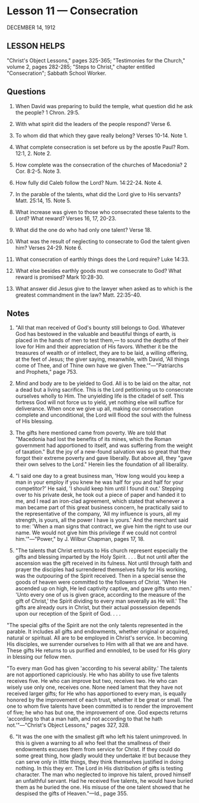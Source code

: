 # Lesson 11 — Consecration
DECEMBER 14, 1912

## LESSON HELPS
"Christ's Object Lessons," pages 325-365; "Testimonies for the Church," volume 2, pages 282-285; "Steps to Christ," chapter entitled "Consecration"; Sabbath School Worker.

## Questions

1. When David was preparing to build the temple, what question did he ask the people? 1 Chron. 29:5.

2. With what spirit did the leaders of the people respond? Verse 6.

3. To whom did that which they gave really belong? Verses 10-14. Note 1.

4. What complete consecration is set before us by the apostle Paul? Rom. 12:1, 2. Note 2.

5. How complete was the consecration of the churches of Macedonia? 2 Cor. 8:2-5. Note 3.

6. How fully did Caleb follow the Lord? Num. 14:22-24. Note 4.

7. In the parable of the talents, what did the Lord give to His servants? Matt. 25:14, 15. Note 5.

8. What increase was given to those who consecrated these talents to the Lord? What reward? Verses 16, 17, 20-23.

9. What did the one do who had only one talent? Verse 18.

10. What was the result of neglecting to consecrate to God the talent given him? Verses 24-29. Note 6.

11. What consecration of earthly things does the Lord require? Luke 14:33.

12. What else besides earthly goods must we consecrate to God? What reward is promised? Mark 10:28-30.

13. What answer did Jesus give to the lawyer when asked as to which is the greatest commandment in the law? Matt. 22:35-40.

## Notes

1. "All that man received of God's bounty still belongs to God. Whatever God has bestowed in the valuable and beautiful things of earth, is placed in the hands of men to test them,— to sound the depths of their love for Him and their appreciation of His favors. Whether it be the treasures of wealth or of intellect, they are to be laid, a willing offering, at the feet of Jesus; the giver saying, meanwhile, with David, 'All things come of Thee, and of Thine own have we given Thee.'"—"Patriarchs and Prophets," page 753.

2. Mind and body are to be yielded to God. All is to be laid on the altar, not a dead but a living sacrifice. This is the Lord petitioning us to consecrate ourselves wholly to Him. The unyielding life is the citadel of self. This fortress God will not force us to yield, yet nothing else will suffice for deliverance. When once we give up all, making our consecration complete and unconditional, the Lord will flood the soul with the fulness of His blessing.

3. The gifts here mentioned came from poverty. We are told that "Macedonia had lost the benefits of its mines, which the Roman government had apportioned to itself, and was suffering from the weight of taxation." But the joy of a new-found salvation was so great that they forgot their extreme poverty and gave liberally. But above all, they "gave their own selves to the Lord." Herein lies the foundation of all liberality.

4. "I said one day to a great business man, 'How long would you keep a man in your employ if you knew he was half for you and half for your competitor?' He said, 'I should keep him until I found it out.' Stepping over to his private desk, he took out a piece of paper and handed it to me, and I read an iron-clad agreement, which stated that whenever a man became part of this great business concern, he practically said to the representative of the company, 'All my influence is yours, all my strength, is yours, all the power I have is yours.' And the merchant said to me: 'When a man signs that contract, we give him the right to use our name. We would not give him this privilege if we could not control him.'"—"Power," by J. Wilbur Chapman, pages 17, 18.

5. "The talents that Christ entrusts to His church represent especially the gifts and blessing imparted by the Holy Spirit. . . . But not until after the ascension was the gift received in its fulness. Not until through faith and prayer the disciples had surrendered themselves fully for His working, was the outpouring of the Spirit received. Then in a special sense the goods of heaven were committed to the followers of Christ. 'When He ascended up on high, He led captivity captive, and gave gifts unto men.' 'Unto every one of us is given grace, according to the measure of the gift of Christ,' the Spirit dividing to every man severally as He will.' The gifts are already ours in Christ, but their actual possession depends upon our reception of the Spirit of God. . . .

"The special gifts of the Spirit are not the only talents represented in the parable. It includes all gifts and endowments, whether original or acquired, natural or spiritual. All are to be employed in Christ's service. In becoming His disciples, we surrender ourselves to Him with all that we are and have. These gifts He returns to us purified and ennobled, to be used for His glory in blessing our fellow men.

"To every man God has given 'according to his several ability.' The talents are not apportioned capriciously. He who has ability to use five talents receives five. He who can improve but two, receives two. He who can wisely use only one, receives one. None need lament that they have not received larger gifts; for He who has apportioned to every man, is equally honored by the improvement of each trust, whether it be great or small. The one to whom five talents have been committed is to render the improvement of five; he who has but one, the improvement of one. God expects returns 'according to that a man hath, and not according to that he hath not.'"—"Christ's Object Lessons," pages 327, 328.

6. "It was the one with the smallest gift who left his talent unimproved. In this is given a warning to all who feel that the smallness of their endowments excuses them from service for Christ. If they could do some great thing, how gladly would they undertake it! but because they can serve only in little things, they think themselves justified in doing nothing. In this they err. The Lord in His distribution of gifts is testing character. The man who neglected to improve his talent, proved himself an unfaithful servant. Had he received five talents, he would have buried them as he buried the one. His misuse of the one talent showed that he despised the gifts of Heaven."—Id., page 355.